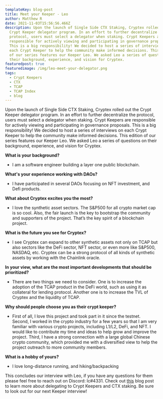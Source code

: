 ```yaml
---
templateKey: blog-post
title: Meet your Keeper - Leo
author: Matthew R
date: 2021-11-03T15:56:56.466Z
description: Upon the launch of Single Side CTX Staking, Cryptex rolled out the
  Crypt Keeper delegator program. In an effort to further decentralize the
  protocol, users must select a delegator when staking. Crypt Keepers are
  responsible for actively viewing and participating in governance proposals.
  This is a big responsibility! We decided to host a series of interviews on
  each Crypt Keeper to help the community make informed decisions. This edition
  of our series features our Keeper Leo. We asked Leo a series of questions on
  their background, experience, and vision for Cryptex.
featuredpost: true
featuredimage: /img/leo-meet-your-delegator.png
tags:
  - Crypt Keepers
  - CTX
  - TCAP
  - TCAP Index
  - blog
---
```

Upon the launch of Single Side CTX Staking, Cryptex rolled out the Crypt Keeper delegator program. In an effort to further decentralize the protocol, users must select a delegator when staking. Crypt Keepers are responsible for actively viewing and participating in governance proposals. This is a big responsibility! We decided to host a series of interviews on each Crypt Keeper to help the community make informed decisions. This edition of our series features our Keeper Leo. We asked Leo a series of questions on their background, experience, and vision for Cryptex.

**What is your background?**

* I am a software engineer building a layer one public blockchain.

**What's your experience working with DAOs?**

* I have participated in several DAOs focusing on NFT investment, and Defi products.

**What about Cryptex excites you the most?**

* I love the synthetic asset sectors. The S&P500 for all crypto market cap is so cool. Also, the fair launch is the key to bootstrap the community and supporters of the project. That’s the key spirit of a blockchain project.

**What is the future you see for Cryptex?**

* I see Cryptex can expand to other synthetic assets not only on TCAP but also sectors like the DeFi sector, NFT sector, or even more like S&P500, NASDAQ, etc. Cryptex can be a strong protocol of all kinds of synthetic assets by working with the Chainlink oracle.

**In your view, what are the most important developments that should be prioritized?** 

* There are two things we need to consider. One is to increase the adoption of the TCAP product in the DeFi world, such as using it as collateral for lending protocol. Another one is to increase the TVL of Cryptex and the liquidity of TCAP.

**Why should people choose you as their crypt keeper?**

* First of all, I love this project and took part in it since the testnet. Second, I worked in the crypto industry for a few years so that I am very familiar with various crypto projects, including L1/L2, DeFi, and NFT. I would like to contribute my time and ideas to help grow and improve the project. Third, I have a strong connection with a large global Chinese crypto community, which provided me with a diversified view to help the project outreach to more community members.

**What is a hobby of yours?**

* I love long-distance running, and hiking/backpacking

This concludes our interview with Leo, if you have any questions for them please feel free to reach out on Discord: lc#4331. Check out [this](https://cryptex.finance/blog/2021-10-07-how-to-use-single-side-staking-delegate-to-crypt-keepers/) blog post to learn more about delegating to Crypt Keepers and CTX staking. Be sure to look out for our next Keeper interview!